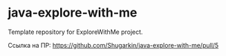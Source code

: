 # java-explore-with-me
Template repository for ExploreWithMe project.

Ссылка на ПР: https://github.com/Shugarkin/java-explore-with-me/pull/5


